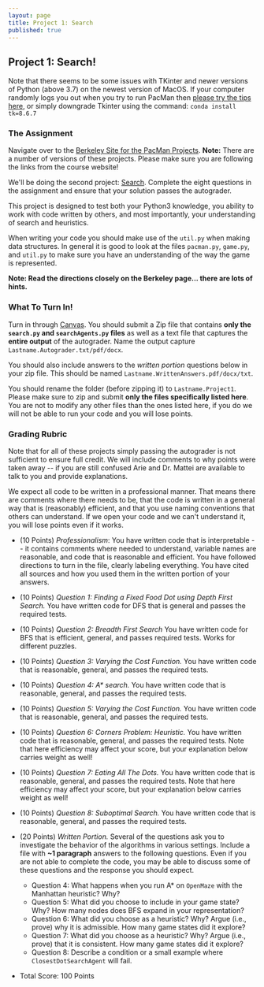 ```yaml
---
layout: page
title: Project 1: Search
published: true
---
```


## Project 1: Search!

Note that there seems to be some issues with TKinter and newer versions of Python (above 3.7) on the newest version of MacOS.  If your computer randomly logs you out when you try to run PacMan then [please try the tips here](https://www.python.org/download/mac/tcltk/#built-in-8-6-8), or simply downgrade Tkinter using the command: `conda install tk=8.6.7`

### The Assignment

Navigate over to the [Berkeley Site for the PacMan Projects](https://inst.eecs.berkeley.edu/~cs188/fa18/projects.html).  **Note:** There are a number of versions of these projects.  Please make sure you are following the links from the course website!

We'll be doing the second project: [Search](https://inst.eecs.berkeley.edu/~cs188/fa18/project1.html).  Complete the eight questions in the assignment and ensure that your solution passes the autograder.

This project is designed to test both your Python3 knowledge, you ability to work with code written by others, and most importantly, your understanding of search and heuristics.

When writing your code you should make use of the `util.py` when making data structures.  In general it is good to look at the files `pacman.py`, `game.py`, and `util.py` to make sure you have an understanding of the way the game is represented.

**Note: Read the directions closely on the Berkeley page... there are lots of hints.**

### What To Turn In!

Turn in through [Canvas](https://tulane.instructure.com/). You should submit a Zip file that contains **only the `search.py` and `searchAgents.py` files** as well as a text file that captures the **entire output** of the autograder.  Name the output capture `Lastname.Autograder.txt/pdf/docx`.

You should also include answers to the *written portion* questions below in your zip file.  This should be named `Lastname.WrittenAnswers.pdf/docx/txt`.

You should rename the folder (before zipping it) to `Lastname.Project1`. Please make sure to zip and submit **only the files specifically listed here**.  You are not to modify any other files than the ones listed here, if you do we will not be able to run your code and you will lose points.

### Grading Rubric

Note that for all of these projects simply passing the autograder is not sufficient to ensure full credit.  We will include comments to why points were taken away -- if you are still confused Arie and Dr. Mattei are available to talk to you and provide explanations.  

We expect all code to be written in a professional manner. That means there are comments where there needs to be, that the code is written in a general way that is (reasonably) efficient, and that you use naming conventions that others can understand.  If we open your code and we can't understand it, you will lose points even if it works.

* (10 Points) *Professionalism*: You have written code that is interpretable -- it contains comments where needed to understand, variable names are reasonable, and code that is reasonable and efficient.  You have followed directions to turn in the file, clearly labeling everything.  You have cited all sources and how you used them in the written portion of your answers.
* (10 Points) *Question 1: Finding a Fixed Food Dot using Depth First Search.* You have written code for DFS that is general and passes the required tests.
* (10 Points) *Question 2: Breadth First Search* You have written code for BFS that is efficient, general, and passes required tests.  Works for different puzzles.
* (10 Points) *Question 3: Varying the Cost Function.* You have written code that is reasonable, general, and passes the required tests.
* (10 Points) *Question 4: A\* search.* You have written code that is reasonable, general, and passes the required tests.
* (10 Points) *Question 5: Varying the Cost Function.* You have written code that is reasonable, general, and passes the required tests.
* (10 Points) *Question 6: Corners Problem: Heuristic.* You have written code that is reasonable, general, and passes the required tests.  Note that here efficiency may affect your score, but your explanation below carries weight as well!
* (10 Points) *Question 7: Eating All The Dots.* You have written code that is reasonable, general, and passes the required tests.  Note that here efficiency may affect your score, but your explanation below carries weight as well!
* (10 Points) *Question 8: Suboptimal Search.* You have written code that is reasonable, general, and passes the required tests.
* (20 Points) *Written Portion.* Several of the questions ask you to investigate the behavior of the algorithms in various settings.  Include a file with **~1 paragraph** answers to the following questions. Even if you are not able to complete the code, you may be able to discuss some of these questions and the response you should expect.
  * Question 4: What happens when you run A* on `OpenMaze` with the Manhattan heuristic?  Why?
  * Question 5: What did you choose to include in your game state?  Why?  How many nodes does BFS expand in your representation?
  * Question 6: What did you choose as a heuristic?  Why?  Argue (i.e., prove) why it is admissible.  How many game states did it explore?
  * Question 7: What did you choose as a heuristic?  Why?  Argue (i.e., prove) that it is consistent.  How many game states did it explore?
  * Question 8: Describe a condition or a small example where `ClosestDotSearchAgent` will fail.


* Total Score: 100 Points